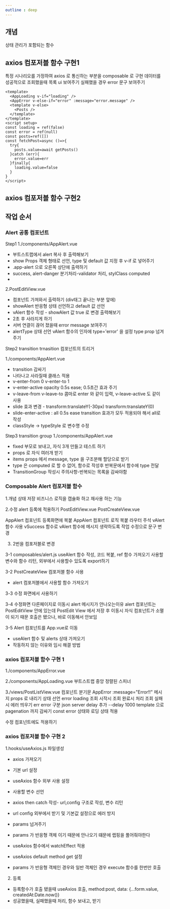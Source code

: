 ```yaml
---
outline : deep
---
```


## 개념
상태 관리가 포함되는 함수

## axios 컴포저블 함수 구현1
특정 시나리오를 가정하여 axios 로 통신하는 부분을 composable 로 구현
데이터를 성공적으로 조회했을때 목록 ui 보여주기
실패했을 경우 error 문구 보여주기

```vue
<template>
  <AppLoading v-if="loading" />
  <AppError v-else-if="error" :message="error.message" />
  <template v-else>
    <Posts />
  </template>
</template>
<script setup>
const loading = ref(false)
const error = ref(null)
const posts=ref([])
const fetchPost=async ()=>{
  try{
    posts.value=await getPosts()
  }catch (err){
    error.value=err
  }finally{
    loading.value=false
  }  
}
</script>
```

## axios 컴포저블 함수 구현2


## 작업 순서
### Alert 공통 컴포넌트
Step1
1./components/AppAlert.vue
 - 부트스트랩에서 alert 복사 후 출력해보기
 - show Props 객체 형태로 선언, type 및 default 값 지정 후 v-if 로 넣어주기
 - .app-alert 으로 오른쪽 상단에 출력하기
 - success, alert-danger 분기처리-validator 처리, stylClass computed
 - 
 
2.PostEditView.vue
 - 컴포넌트 가져와서 출력하기 (div태그 끝나는 부분 앞에) 
 - showAlert 반응형 상태 선언하고 default 값 선언
 - vAlert 함수 작성 - showAlert 값 true 로 변경 출력해보기
 - 2초 후 사라지게 하기
 - 서버 연결이 끊어 졌을때 error message 보여주기
 - alertType 상태 선언 vAlert 함수의 인자에 type='error' 을 설정 type prop 넘겨주기

Step2 transition
trnasition 컴포넌트의 트리거

1./components/AppAlert.vue
 - transition 감싸기
 - 나타나고 사라질때 클래스 적용
 - v-enter-from 0 v-enter-to 1
 - v-enter-active opacity 0.5s ease; 0.5초간 효과 주기
 - v-leave-from v-leave-to 콤마로 enter 와 같이 입력, v-leave-active 도 같이 사용
 - slide 효과 변경 - transform:translateY(-30px) transform:translateY(0)
 - slide-enter-active : all 0.5s ease transition 효과가 모두 적용되야 해서 all로 작성
 - classStyle -> typeStyle 로 변수명 수정

 
Step3 transition group
 1./components/AppAlert.vue
 - fixed 부모로 보내고, 자식 3개 만들고 테스트 하기
 - props 로 자식 여러개 받기 
 - items props 에서 message, type 을 구조분해 할당으로 받기
 - type 은 computed 로 할 수 없어, 함수로 작성후 반복문에서 함수에 type 전달
 - TransitionGroup 작성시 주의사항-반복되는 목록을 감싸야함

### Composable Alert 컴포저블 함수
1.개념
상태 저장 비즈니스 로직을 캡슐화 하고 재사용 하는 기능

2.수정 alert 등록에 적용하기
PostEditView.vue PostCreateView.vue

AppAlert 컴포넌트 등록화면에 복붙
AppAlert 컴포넌트 로직 복붙
라우터 주석
vAlert 함수 사용
vSuccess 함수로 vAlert 함수에 메시지 생략하도록 작업
수정으로 문구 변경

3. 2번을 컴포저블로 변경

3-1 composables/alert.js
useAlert 함수 작성, 코드 복붙, ref 함수 가져오기
사용할 변수와 함수 리턴, 
외부에서 사용할수 있도록 export하기

3-2 PostCreateView 컴포저블 함수 사용
 - alert 컴포저블에서 사용할 함수 가져오기
 
3-3 수정 화면에서 사용하기

3-4 수정화면 다른페이지로 이동시 alert 메시지가 안나오는이유
 alert 컴포넌트는 PostEditView 안에 있는데 PostEdit View 에서 저장 후 이동시
 자식 컴포넌트가 소멸이 되기 때문
 호출은 됐으나, 바로 이동해서 안보임

 3-5 Alert 컴포넌트를 App.vue로 이동
  - useAlert 함수 및 alerts 상태 가져오기
  - 작동하지 않는 이유와 임시 해결 방법
  
### axios 컴포저블 함수 구현 1
1./components/AppError.vue


2./components/AppLoading.vue
부트스트랩 중앙 정렬된 스피너

3./views/PostListView.vue
컴포넌트 분기문
AppError :message="Error!!" 메시지 props 로 내리기
상태 선언 error loading 
조회 시작시 조회 완료시 처리
조회 실패시 에러 띄우기 err error 구분
json server delay 추가 --delay 1000
template 으로 pagenation 까지 감싸기
const error 상태와 로딩 상태 적용

수정 컴포넌트에도 적용하기

### axios 컴포저블 함수 구현 2


1.hooks/useAxios.js 파일생성
 - axios 가져오기
 - 기본 url 설정
 - useAxios 함수 외부 사용 설정
 - 사용할 변수 선언
 - axios then catch 작성- url,config 구조로 작성, 변수 리턴
 - url config 외부에서 받기 및 기본값 설정으로 에러 방지 
 
 - params 넘겨주기
 - params 가 반응형 객체 이기 때문에 안나오기 떄문에 랩핑을 풀어줘야한다
 - useAxios 함수에서 watchEffect 적용
 - useAxios default method get 설정
 - params 가 반응형 객체인 경우와 일반 객체인 경우 execute 함수를 한번만 호출


2. 등록
 - 등록함수가 호출 됐을때 useAxios 호출, method:post, data: {...form.value, createdAt:Date.now()}
 - 성공했을때, 실패했을때 처리, 함수 보내고, 받기
